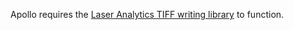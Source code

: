 Apollo requires the [Laser Analytics TIFF writing library][latwuc] to function.

[latwuc]: https://github.com/LaserAnalytics/latwuc "Laser Analytics TIFF Writer University of Cambridge"


